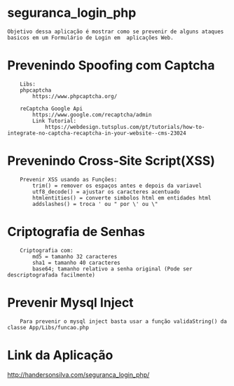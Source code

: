 # seguranca_login_php
    Objetivo dessa aplicação é mostrar como se prevenir de alguns ataques basicos em um Formulário de Login em  aplicações Web.


    
   # Prevenindo Spoofing com Captcha
        Libs:
        phpcaptcha
            https://www.phpcaptcha.org/

        reCaptcha Google Api
            https://www.google.com/recaptcha/admin
            Link Tutorial:
                https://webdesign.tutsplus.com/pt/tutorials/how-to-integrate-no-captcha-recaptcha-in-your-website--cms-23024

  # Prevenindo Cross-Site Script(XSS)
        Prevenir XSS usando as Funções:
            trim() = remover os espaços antes e depois da variavel
            utf8_decode() = ajustar os caracteres acentuado 
            htmlentities() = converte simbolos html em entidades html
            addslashes() = troca ' ou " por \' ou \"
            
 # Criptografia de Senhas
        Criptografia com:
            md5 = tamanho 32 caracteres
            sha1 = tamanho 40 caracteres
            base64; tamanho relativo a senha original (Pode ser descriptografada facilmente)
            
# Prevenir Mysql Inject
        Para prevenir o mysql inject basta usar a função validaString() da classe App/Libs/funcao.php


    

# Link da Aplicação
http://handersonsilva.com/seguranca_login_php/
